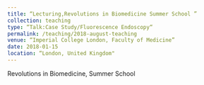 ```yaml
---
title: “Lecturing,Revolutions in Biomedicine Summer School ”
collection: teaching
type: “Talk:Case Study/Fluorescence Endoscopy“
permalink: /teaching/2018-august-teaching
venue: “Imperial College London, Faculty of Medicine”
date: 2018-01-15 
location: “London, United Kingdom"
---
```


Revolutions in Biomedicine, Summer School

